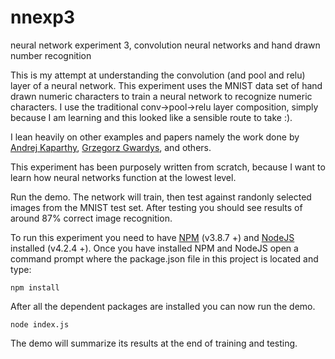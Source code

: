 # nnexp3
neural network experiment 3, convolution neural networks and hand drawn number recognition

This is my attempt at understanding the convolution (and pool and relu) layer of a neural network. This experiment uses the MNIST data set of hand drawn numeric characters to train a neural network to recognize numeric characters. I use the traditional conv->pool->relu layer composition, simply because I am learning and this looked like a sensible route to take :). 

I lean heavily on other examples and papers namely the work done by [Andrej Kaparthy](https://github.com/karpathy), [Grzegorz Gwardys](https://grzegorzgwardys.wordpress.com/2016/04/22/8/), and others.

This experiment has been purposely written from scratch, because I want to learn how neural networks function at the lowest level. 

Run the demo. The network will train, then test against randonly selected images from the MNIST test set. After testing you should see results of around 87% correct image recognition.

To run this experiment you need to have [NPM](https://www.npmjs.com/) (v3.8.7 +) and [NodeJS](https://nodejs.org) installed (v4.2.4 +). 
Once you have installed NPM and NodeJS open a command prompt where the package.json file in this project is located and type: 

`npm install`

After all the dependent packages are installed you can now run the demo.

`node index.js`

The demo will summarize its results at the end of training and testing.
